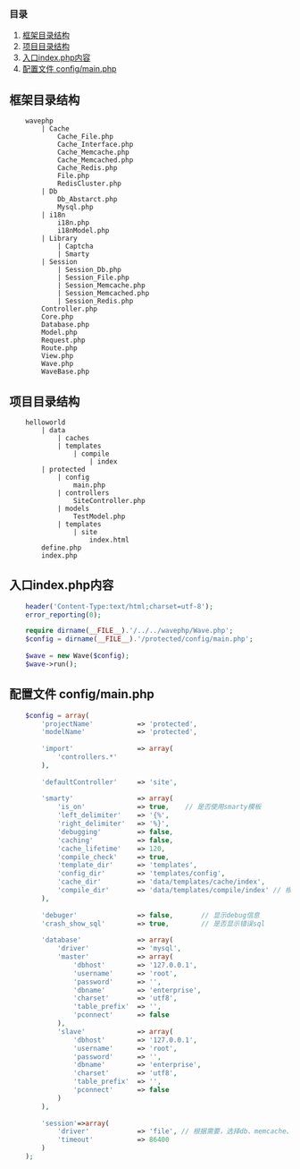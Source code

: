 <!--
author: 许萍
date: 2015-11-20
title: 项目结构
tags: 基本介绍
category: 基本介绍
status: publish
summary: Wavephp框架，轻量PHP框架，MVC分离，快速开发项目
-->

### 目录
1. [框架目录结构](#m1)
2. [项目目录结构](#m2)
3. [入口index.php内容](#m3)
4. [配置文件 config/main.php](#m4)

<a name="m1"></a> 
## 框架目录结构

    	wavephp
            | Cache
                Cache_File.php
                Cache_Interface.php
                Cache_Memcache.php
                Cache_Memcached.php
                Cache_Redis.php
                File.php
                RedisCluster.php
            | Db
                Db_Abstarct.php
                Mysql.php
            | i18n
                i18n.php
                i18nModel.php
            | Library
                | Captcha
                | Smarty
            | Session
                | Session_Db.php
    			| Session_File.php
                | Session_Memcache.php
                | Session_Memcached.php
                | Session_Redis.php
            Controller.php
            Core.php
            Database.php
            Model.php
            Request.php
            Route.php
            View.php
            Wave.php
            WaveBase.php

<a name="m2"></a> 
## 项目目录结构

        helloworld
    		| data
    			| caches
    			| templates
    				| compile
    					| index
            | protected
                | config
                    main.php
                | controllers
                    SiteController.php
                | models
                    TestModel.php
                | templates
                    | site
                        index.html
    		define.php
            index.php

<a name="m3"></a> 
## 入口index.php内容

```php
    header('Content-Type:text/html;charset=utf-8');
    error_reporting(0);

    require dirname(__FILE__).'/../../wavephp/Wave.php';
    $config = dirname(__FILE__).'/protected/config/main.php';
    
    $wave = new Wave($config);
    $wave->run();
```

<a name="m4"></a> 
## 配置文件 config/main.php

```php
    $config = array(
	    'projectName'           => 'protected',
	    'modelName'             => 'protected',
	
	    'import'                => array(
	        'controllers.*'
	    ),
	
	    'defaultController'     => 'site',
	
	    'smarty'                => array(
	        'is_on'             => true,    // 是否使用smarty模板
	        'left_delimiter'    => '{%',
	        'right_delimiter'   => '%}',
	        'debugging'         => false,
	        'caching'           => false,
	        'cache_lifetime'    => 120,
	        'compile_check'     => true,
	        'template_dir'      => 'templates',
	        'config_dir'        => 'templates/config',
	        'cache_dir'         => 'data/templates/cache/index',
	        'compile_dir'       => 'data/templates/compile/index' // 根据需要配置
	    ),
	    
	    'debuger'               => false,       // 显示debug信息
		'crash_show_sql' 		=> true,		// 是否显示错误sql
	    
	    'database'              => array(
	        'driver'            => 'mysql',
	        'master'            => array(
	            'dbhost'        => '127.0.0.1',
	            'username'      => 'root',
	            'password'      => '',
	            'dbname'        => 'enterprise',
	            'charset'       => 'utf8',
	            'table_prefix'  => '',
	            'pconnect'      => false
	        ),
	        'slave'             => array(
	            'dbhost'        => '127.0.0.1',
	            'username'      => 'root',
	            'password'      => '',
	            'dbname'        => 'enterprise',
	            'charset'       => 'utf8',
	            'table_prefix'  => '',
	            'pconnect'      => false
	        )
	    ),
	    
	    'session'=>array(
	        'driver'            => 'file', // 根据需要，选择db、memcache、memcached、redis
	        'timeout'           => 86400
	    )
	);
```
